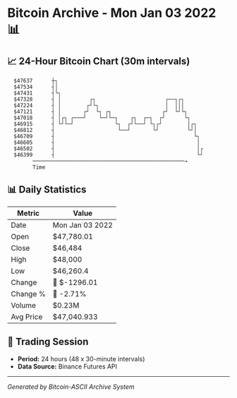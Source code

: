 # Bitcoin Archive - Mon Jan 03 2022 📊

## 📈 24-Hour Bitcoin Chart (30m intervals)

```
  $47637      ┼┐                                               
  $47534      ┤│                                               
  $47431      ┤└┐                                              
  $47328      ┤ │         ┌┐                      ┌──┐┌┐       
  $47224      ┤ │        ┌┘└┐                     │  │││       
  $47121      ┤ │       ┌┘  └┐ ┌┐                ┌┘  └┘└┐      
  $47018      ┤ │┌┐ ┌───┘    └─┘└─┐    ┌┐  ┌─┐  ┌┘      └┐     
  $46915      ┤ └┘└─┘             └┐  ┌┘└──┘ └┐┌┘        │┌┐   
  $46812      ┤                    └──┘       └┘         └┘│   
  $46709      ┤                                            └┐  
  $46605      ┤                                             │  
  $46502      ┤                                             │┌ 
  $46399      ┤                                             └┘ 
        ────────────────────────────────────────────────→
        Time
```

## 📊 Daily Statistics

| Metric | Value |
|--------|-------|
| Date | Mon Jan 03 2022 |
| Open | $47,780.01 |
| Close | $46,484 |
| High | $48,000 |
| Low | $46,260.4 |
| Change | 🔴 $-1296.01 |
| Change % | 🔴 -2.71% |
| Volume | $0.23M |
| Avg Price | $47,040.933 |

## 📅 Trading Session

- **Period:** 24 hours (48 x 30-minute intervals)
- **Data Source:** Binance Futures API

---
*Generated by Bitcoin-ASCII Archive System*
